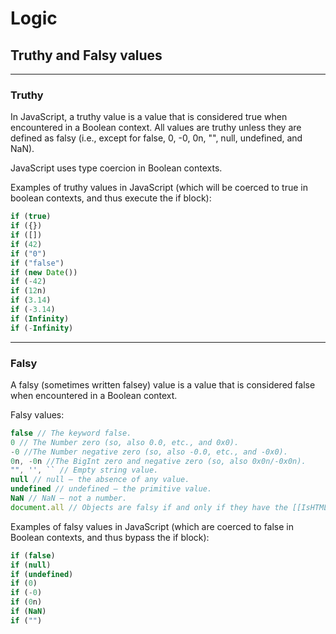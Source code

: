 # Logic

## Truthy and Falsy values

---

### Truthy

In JavaScript, a truthy value is a value that is considered true when encountered in a Boolean context. All values are truthy unless they are defined as falsy (i.e., except for false, 0, -0, 0n, "", null, undefined, and NaN).

JavaScript uses type coercion in Boolean contexts.

Examples of truthy values in JavaScript (which will be coerced to true in boolean contexts, and thus execute the if block):

```javascript
if (true)
if ({})
if ([])
if (42)
if ("0")
if ("false")
if (new Date())
if (-42)
if (12n)
if (3.14)
if (-3.14)
if (Infinity)
if (-Infinity)
```

---

### Falsy

A falsy (sometimes written falsey) value is a value that is considered false when encountered in a Boolean context.

Falsy values:

```javascript
false // The keyword false.
0 // The Number zero (so, also 0.0, etc., and 0x0).
-0 //The Number negative zero (so, also -0.0, etc., and -0x0).
0n, -0n //The BigInt zero and negative zero (so, also 0x0n/-0x0n).
"", '', `` // Empty string value.
null // null — the absence of any value.
undefined // undefined — the primitive value.
NaN // NaN — not a number.
document.all // Objects are falsy if and only if they have the [[IsHTMLDDA]] internal slot.
```

Examples of falsy values in JavaScript (which are coerced to false in Boolean contexts, and thus bypass the if block):

```javascript
if (false)
if (null)
if (undefined)
if (0)
if (-0)
if (0n)
if (NaN)
if ("")

```
